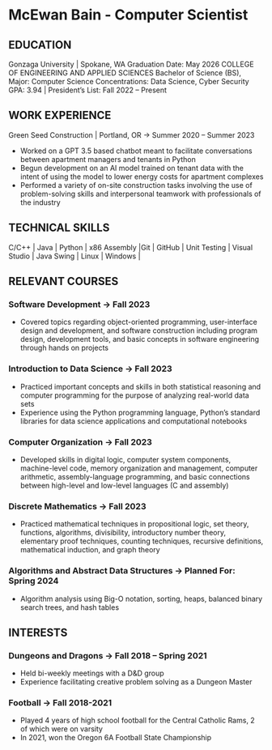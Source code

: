 # McEwan Bain - Computer Scientist 			

## EDUCATION
Gonzaga University | Spokane, WA						  Graduation Date: May 2026
COLLEGE OF ENGINEERING AND APPLIED SCIENCES
Bachelor of Science (BS), Major: Computer Science 
Concentrations: Data Science, Cyber Security
GPA: 3.94 | President’s List: Fall 2022 – Present

## WORK EXPERIENCE
Green Seed Construction | Portland, OR -> Summer 2020 – Summer 2023
- Worked on a GPT 3.5 based chatbot meant to facilitate conversations between apartment managers and tenants in Python
-	Begun development on an AI model trained on tenant data with the intent of using the model to lower energy costs for apartment complexes
- Performed a variety of on-site construction tasks involving the use of problem-solving skills and interpersonal teamwork with professionals of the industry

## TECHNICAL SKILLS
C/C++ | Java | Python | x86 Assembly |Git | GitHub | Unit Testing | Visual Studio | Java Swing | Linux | Windows |

## RELEVANT COURSES
### Software Development -> Fall 2023
- Covered topics regarding object-oriented programming, user-interface design and development, and software construction including program design, development tools, and basic concepts in software engineering through hands on projects
  
### Introduction to Data Science -> Fall 2023
-	Practiced important concepts and skills in both statistical reasoning and computer programming for the purpose of analyzing real-world data sets
-	Experience using the Python programming language, Python’s standard libraries for data science applications and computational notebooks
  
### Computer Organization -> Fall 2023
-	Developed skills in digital logic, computer system components, machine-level code, memory organization and management, computer arithmetic, assembly-language programming, and basic connections between high-level and low-level languages (C and assembly)
  
### Discrete Mathematics -> Fall 2023
- Practiced mathematical techniques in propositional logic, set theory, functions, algorithms, divisibility, introductory number theory, elementary proof techniques, counting techniques, recursive definitions, mathematical induction, and graph theory
  
### Algorithms and Abstract Data Structures	-> Planned For: Spring 2024
-	Algorithm analysis using Big-O notation, sorting, heaps, balanced binary search trees, and hash tables

  ## INTERESTS
### Dungeons and Dragons -> Fall 2018 – Spring 2021
-	Held bi-weekly meetings with a D&D group
-	Experience facilitating creative problem solving as a Dungeon Master
  
### Football -> Fall 2018-2021
-	Played 4 years of high school football for the Central Catholic Rams, 2 of which were on varsity
-	In 2021, won the Oregon 6A Football State Championship

<!--
**McEwan56/McEwan56** is a ✨ _special_ ✨ repository because its `README.md` (this file) appears on your GitHub profile.

Here are some ideas to get you started:

- 🔭 I’m currently working on ...
- 🌱 I’m currently learning ...
- 👯 I’m looking to collaborate on ...
- 🤔 I’m looking for help with ...
- 💬 Ask me about ...
- 📫 How to reach me: ...
- 😄 Pronouns: ...
- ⚡ Fun fact: ...
-->
